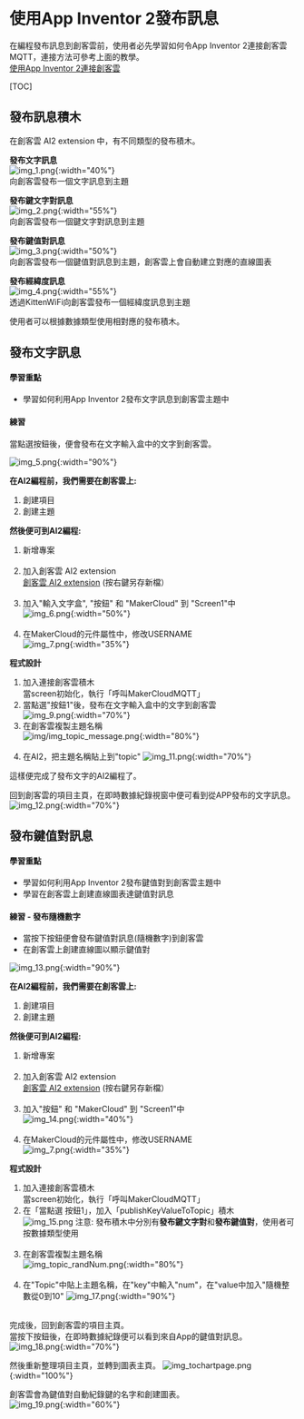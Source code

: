 # 使用App Inventor 2發布訊息
在編程發布訊息到創客雲前，使用者必先學習如何令App Inventor 2連接創客雲MQTT，連接方法可參考上面的教學。  
[使用App Inventor 2連接創客雲](../../ch4_connect/ai2/connect_ai2.md)

[TOC]

## 發布訊息積木
在創客雲 AI2 extension 中，有不同類型的發布積木。

**發布文字訊息**  
![img_1.png](img/img_1.png){:width="40%"}  
向創客雲發布一個文字訊息到主題

**發布鍵文字對訊息**  
![img_2.png](img/img_2.png){:width="55%"}  
向創客雲發布一個鍵文字對訊息到主題

**發布鍵值對訊息**  
![img_3.png](img/img_3.png){:width="50%"}  
向創客雲發布一個鍵值對訊息到主題，創客雲上會自動建立對應的直線圖表

**發布經緯度訊息**  
![img_4.png](img/img_4.png){:width="55%"}  
透過KittenWiFi向創客雲發布一個經緯度訊息到主題

使用者可以根據數據類型使用相對應的發布積木。

## 發布文字訊息
#### 學習重點
- 學習如何利用App Inventor 2發布文字訊息到創客雲主題中

#### 練習
當點選按鈕後，便會發布在文字輸入盒中的文字到創客雲。

![img_5.png](img/img_5.png){:width="90%"}

**在AI2編程前，我們需要在創客雲上:**

1. 創建項目
2. 創建主題

**然後便可到AI2編程:**

1. 新增專案
</br></br>
2. 加入創客雲 AI2 extension  
   [創客雲 AI2 extension](../../ch4_connect/ai2/extension/scale.MakerCloud.aix) (按右鍵另存新檔）
</br></br>
3. 加入"輸入文字盒", "按鈕" 和 "MakerCloud" 到 "Screen1"中  
   ![img_6.png](img/img_6.png){:width="50%"}
</br></br>
4. 在MakerCloud的元件屬性中，修改USERNAME  
   ![img_7.png](img/img_7.png){:width="35%"}

**程式設計**

1. 加入連接創客雲積木  
   當screen初始化，執行「呼叫MakerCloudMQTT」
2. 當點選"按鈕1"後，發布在文字輸入盒中的文字到創客雲  
   ![img_9.png](img/img_9.png){:width="70%"}
3. 在創客雲複製主題名稱  
   ![img/img_topic_message.png](img/img_topic_message.png){:width="80%"}
</br></br>
4. 在AI2，把主題名稱貼上到"topic"
   ![img_11.png](img/img_11.png){:width="70%"}

這樣便完成了發布文字的AI2編程了。

回到創客雲的項目主頁，在即時數據紀錄視窗中便可看到從APP發布的文字訊息。
![img_12.png](img/img_12.png){:width="70%"}

## 發布鍵值對訊息
#### 學習重點
- 學習如何利用App Inventor 2發布鍵值對到創客雲主題中
- 學習在創客雲上創建直線圖表達鍵值對訊息

#### 練習 - 發布隨機數字
- 當按下按鈕便會發布鍵值對訊息(隨機數字)到創客雲
- 在創客雲上創建直線圖以顯示鍵值對

![img_13.png](img/img_13.png){:width="90%"}

**在AI2編程前，我們需要在創客雲上:**

1. 創建項目
2. 創建主題

**然後便可到AI2編程:**

1. 新增專案
</br></br>
2. 加入創客雲 AI2 extension  
   [創客雲 AI2 extension](../../ch4_connect/ai2/extension/scale.MakerCloud.aix) (按右鍵另存新檔）
</br></br>
3. 加入"按鈕" 和 "MakerCloud" 到 "Screen1"中  
![img_14.png](img/img_14.png){:width="40%"}
</br></br>
4. 在MakerCloud的元件屬性中，修改USERNAME  
   ![img_7.png](img/img_7.png){:width="35%"}

**程式設計**

1. 加入連接創客雲積木  
   當screen初始化，執行「呼叫MakerCloudMQTT」
2. 在「當點選 按鈕1」，加入「publishKeyValueToTopic」積木  
   ![img_15.png](img/img_15.png)
   注意: 發布積木中分別有**發布鍵文字對**和**發布鍵值對**，使用者可按數據類型使用
    </br></br>
3. 在創客雲複製主題名稱  
   ![img_topic_randNum.png](img/img_topic_randNum.png){:width="80%"}
    </br></br>
4. 在"Topic"中貼上主題名稱，在"key"中輸入"num"，在"value中加入"隨機整數從0到10"
   ![img_17.png](img/img_17.png){:width="90%"}
</br></br>

完成後，回到創客雲的項目主頁。  
當按下按鈕後，在即時數據紀錄便可以看到來自App的鍵值對訊息。  
![img_18.png](img/img_18.png){:width="70%"}

然後重新整理項目主頁，並轉到圖表主頁。
![img_tochartpage.png](img/img_tochartpage.png){:width="100%"}

創客雲會為鍵值對自動紀錄鍵的名字和創建圖表。  
![img_19.png](img/img_19.png){:width="60%"}


